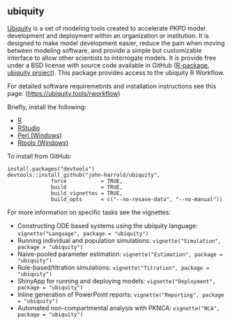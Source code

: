 ## ubiquity

[Ubiquity](<https://ubiquity.tools/rworkflow>) is a set of modeling tools created to accelerate PKPD model development and deployment within an organization or institution. It is designed to make model development easier, reduce the pain when moving between modeling software, and provide a simple but customizable interface to allow other scientists to interrogate models. It is provide free under a BSD license with source code available in GitHub ([R-package](https://github.com/john-harrold/ubiquity), [ubiquity project](https://github.com/john-harrold/ubiquity-pkpd)). This package provides access to the ubiquity R Workflow. 

For detailed software requiremebnts and installation instructions see this page:
(<https://ubiquity.tools/rworkflow>)

Briefly, install the following:

* [R](<https://cran.r-project.org>)
* [RStudio](<https://www.rstudio.com/products/rstudio/download/>)
* [Perl (Windows)](<http://strawberryperl.com/>)
* [Rtools (Windows)](<https://cran.r-project.org/bin/windows/Rtools/>)

To install from GitHub:
```
install.packages("devtools") 
devtools::install_github("john-harrold/ubiquity",                                       
              force           = TRUE,
              build           = TRUE, 
              build_vignettes = TRUE,
              build_opts      = c("--no-resave-data", "--no-manual"))
```
For more information on specific tasks see the vignettes: 

* Constructing ODE based systems using the ubiquity language: ``vignette("Language", package = "ubiquity")``
* Running individual and population simulations: ``vignette("Simulation", package = "ubiquity")``
* Naive-pooled parameter estimation: ``vignette("Estimation", package = "ubiquity")``
* Rule-based/titration simulations: ``vignette("Titration", package = "ubiquity")``
* ShinyApp for running and deploying models: ``vignette("Deployment", package = "ubiquity")``
* Inline generation of PowerPoint reports: ``vignette("Reporting", package = "ubiquity")``
* Automated non-compartmental analysis with PKNCA: ``vignette("NCA", package = "ubiquity")``

